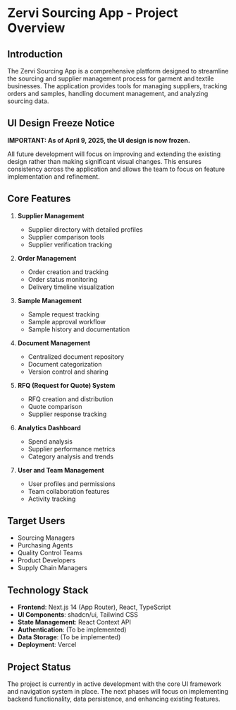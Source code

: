 # Zervi Sourcing App - Project Overview

## Introduction

The Zervi Sourcing App is a comprehensive platform designed to streamline the sourcing and supplier management process for garment and textile businesses. The application provides tools for managing suppliers, tracking orders and samples, handling document management, and analyzing sourcing data.

## UI Design Freeze Notice

**IMPORTANT: As of April 9, 2025, the UI design is now frozen.**

All future development will focus on improving and extending the existing design rather than making significant visual changes. This ensures consistency across the application and allows the team to focus on feature implementation and refinement.

## Core Features

1. **Supplier Management**
   - Supplier directory with detailed profiles
   - Supplier comparison tools
   - Supplier verification tracking

2. **Order Management**
   - Order creation and tracking
   - Order status monitoring
   - Delivery timeline visualization

3. **Sample Management**
   - Sample request tracking
   - Sample approval workflow
   - Sample history and documentation

4. **Document Management**
   - Centralized document repository
   - Document categorization
   - Version control and sharing

5. **RFQ (Request for Quote) System**
   - RFQ creation and distribution
   - Quote comparison
   - Supplier response tracking

6. **Analytics Dashboard**
   - Spend analysis
   - Supplier performance metrics
   - Category analysis and trends

7. **User and Team Management**
   - User profiles and permissions
   - Team collaboration features
   - Activity tracking

## Target Users

- Sourcing Managers
- Purchasing Agents
- Quality Control Teams
- Product Developers
- Supply Chain Managers

## Technology Stack

- **Frontend**: Next.js 14 (App Router), React, TypeScript
- **UI Components**: shadcn/ui, Tailwind CSS
- **State Management**: React Context API
- **Authentication**: (To be implemented)
- **Data Storage**: (To be implemented)
- **Deployment**: Vercel

## Project Status

The project is currently in active development with the core UI framework and navigation system in place. The next phases will focus on implementing backend functionality, data persistence, and enhancing existing features.
